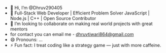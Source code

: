 - 👋 Hi, I’m @Dhruv290405
- 👀 Full-Stack Web Developer | Efficient Problem Solver
JavaScript | Node.js | C++ | Open Source Contributor
- 💞️ I’m looking to collaborate on making real world projects with great mentors
-  for contact you can email me - dhruvtiwari864@gmail.com
- 😄 Pronouns: ...
- ⚡ Fun fact: I treat coding like a strategy game — just with more caffeine.

<!---
Dhruv290405/Dhruv290405 is a ✨ special ✨ repository because its `README.md` (this file) appears on your GitHub profile.
You can click the Preview link to take a look at your changes.
--->
